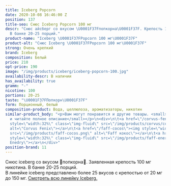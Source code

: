 ```yaml
---
title: Iceberg Popcorn
date: 2020-10-08 16:46:00 Z
position: 137
title-seo: Снюс Iceberg Popcorn 100 мг
descr: "Снюс айсберг со вкусом \U0001F37Fпопкорна\U0001F37F. Крепость 100 мг никотина.
  В банке 20-25 порций."
product-name: "Iceberg \U0001F37FPopcorn 100 мг\U0001F37F"
product-alt: "Снюс Iceberg \U0001F37FPopcorn 100 мг\U0001F37F"
strong: Очень крепкий
brand: Iceberg
composition: Белый
price: 210
opt-price: 190
image: "/img/products/iceberg/iceberg-popcorn-100.jpg"
availability-descr: В наличии
has_availability: true
gramm: "-"
nicotine: 100
portions: 20-25
taste: "\U0001F37FПопкорн\U0001F37F"
form: Порционный, белый
composition-product: Вода, целлюлоза, ароматизаторы, никотин
similar-product_body: "<p>Вам могут понравится и другие товары. <small>Жмите на картинки
  и читайте полное описание</small></p>\n<div>\n\t<a href=\"/corvus-fenix-barberry\"><img
  style=\"width:32%\" class=\"img-fluid\" src=\"/img/products/corvus/corvus-fenix.png\"
  alt=\"Corvus Fenix\"></a>\n\t<a href=\"/faff-cocos\"><img style=\"width:32%\" class=\"img-fluid\"
  src=\"/img/products/faff-cocos.png\" alt=\"Faff кокос\"></a>\n\t<a href=\"/faff-snus-energy\"><img
  style=\"width:32%\" class=\"img-fluid\" src=\"/img/products/faff-energy.png\" alt=\"Faff
  Enedry\"></a>\n</div>"
position-brand: 11
---
```


Снюс iceberg со вкусом 🍿попкорна🍿. Заявленная крепость 100 мг никотина. В банке 20-25 порций.<br> 
В линейке iceberg представлено более 25 вкусов с крепостью от 20 мг до 150 мг. <a href="/iceberg">Смотреть всю линейку Iceberg.</a>